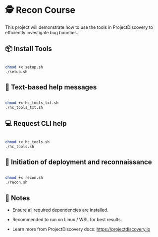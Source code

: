 # 🕵️ Recon Course

This project will demonstrate how to use the tools in ProjectDiscovery to efficiently investigate bug bounties.

## 📦 Install Tools

```bash

chmod +x setup.sh
./setup.sh

```

## 📖 Text-based help messages
```bash

chmod +x hc_tools_txt.sh
./hc_tools_txt.sh

```
## 💻 Request CLI help
```bash

chmod +x hc_tools.sh
./hc_tools.sh

```
## 🚀 Initiation of deployment and reconnaissance
```bash

chmod +x recon.sh
./recon.sh 

```
## 📌 Notes

- Ensure all required dependencies are installed.

- Recommended to run on Linux / WSL for best results.

- Learn more from ProjectDiscovery docs: https://projectdiscovery.io

